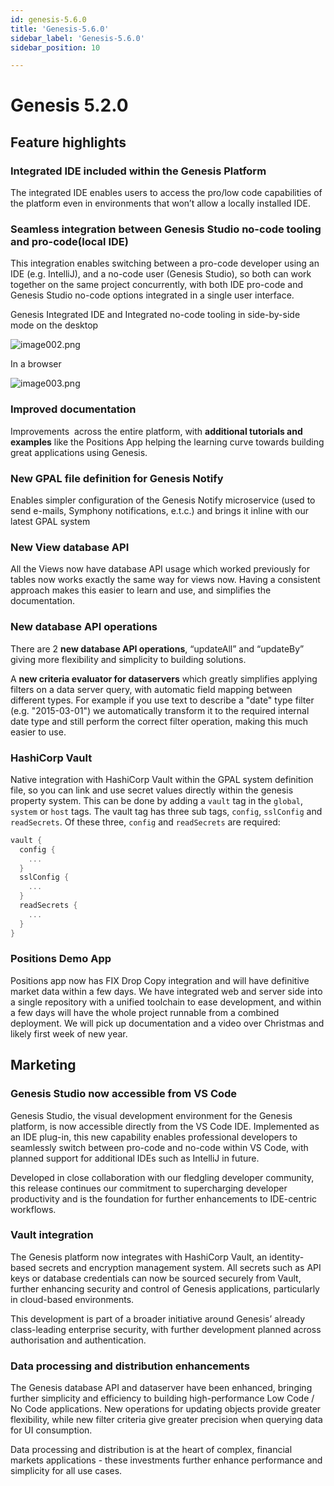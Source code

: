 ```yaml
---
id: genesis-5.6.0
title: 'Genesis-5.6.0'
sidebar_label: 'Genesis-5.6.0'
sidebar_position: 10

---
```

# Genesis 5.2.0

## Feature highlights

### **Integrated IDE included within the Genesis Platform**

The integrated IDE enables users to access the pro/low code capabilities of the platform even in environments that won’t allow a locally installed IDE.

### **Seamless integration between Genesis Studio no-code tooling and pro-code**(local IDE)

This integration enables switching between a pro-code developer using an IDE (e.g. IntelliJ), and a no-code user (Genesis Studio), so both can work together on the same project concurrently, with both IDE pro-code and Genesis Studio no-code options integrated in a single user interface.

Genesis Integrated IDE and Integrated no-code tooling in side-by-side mode on the desktop

![image002.png](/img/G520-illustration-1.png)

In a browser

![image003.png](/img/G520-illustration-2.png)

### **Improved documentation**

Improvements  across the entire platform, with **additional tutorials and examples** like the Positions App helping the learning curve towards building great applications using Genesis.

### **New** **GPAL file definition for Genesis Notify**

Enables simpler configuration of the Genesis Notify microservice (used to send e-mails, Symphony notifications, e.t.c.) and brings it inline with our latest GPAL system

### New View database API

All the Views now have database API usage which worked previously for tables now works exactly the same way for views now. Having a consistent approach makes this easier to learn and use, and simplifies the documentation.

### New database API operations

There are 2 **new database API operations**, “updateAll” and “updateBy” giving more flexibility and simplicity to building solutions.

A **new criteria evaluator for dataservers** which greatly simplifies applying filters on a data server query, with automatic field mapping between different types. For example if you use text to describe a "date" type filter (e.g. "2015-03-01") we automatically transform it to the required internal date type and still perform the correct filter operation, making this much easier to use.

### HashiCorp Vault

Native integration with HashiCorp Vault within the GPAL system definition file, so you can link and use secret values directly within the genesis property system.
This can be done by adding a `vault` tag in the `global`, `system` or `host`
tags. The vault tag has three sub tags, `config`, `sslConfig` and `readSecrets`. Of
these three, `config` and `readSecrets` are required:

```kotlin
vault {
  config {
    ...
  }
  sslConfig {
    ...
  }
  readSecrets {
    ...
  }
}

```

### Positions Demo App

Positions app now has FIX Drop Copy integration and will have definitive market data within a few days.  We have integrated web and server side into a single repository with a unified toolchain to ease development, and within a few days will have the whole project runnable from a combined deployment.  We will pick up documentation and a video over Christmas and likely first week of new year.

## Marketing

### Genesis Studio now accessible from VS Code

Genesis Studio, the visual development environment for the Genesis platform, is now accessible directly from the VS Code IDE. Implemented as an IDE plug-in, this new capability enables professional developers to seamlessly switch between pro-code and no-code within VS Code, with planned support for additional IDEs such as IntelliJ in future.

Developed in close collaboration with our fledgling developer community, this release continues our commitment to supercharging developer productivity and is the foundation for further enhancements to IDE-centric workflows.

### Vault integration

The Genesis platform now integrates with HashiCorp Vault, an identity-based secrets and encryption management system. All secrets such as API keys or database credentials can now be sourced securely from Vault, further enhancing security and control of Genesis applications, particularly in cloud-based environments.

This development is part of a broader initiative around Genesis’ already class-leading enterprise security, with further development planned across authorisation and authentication.

### Data processing and distribution enhancements

The Genesis database API and dataserver have been enhanced, bringing further simplicity and efficiency to building high-performance Low Code / No Code applications. New operations for updating objects provide greater flexibility, while new filter criteria give greater precision when querying data for UI consumption.

Data processing and distribution is at the heart of complex, financial markets applications - these investments further enhance performance and simplicity for all use cases.